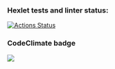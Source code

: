 ### Hexlet tests and linter status:
[![Actions Status](https://github.com/a-dishenko/frontend-project-44/actions/workflows/hexlet-check.yml/badge.svg)](https://github.com/a-dishenko/frontend-project-44/actions)
### CodeClimate badge
<a href="https://codeclimate.com/github/jwu910/check-it-out/maintainability"><img src="https://api.codeclimate.com/v1/badges/e2d8564876becd663ff9/maintainability" /></a>
